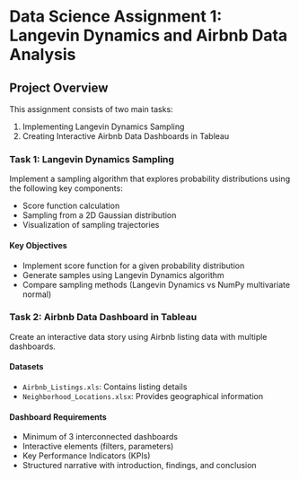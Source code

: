 # Data Science Assignment 1: Langevin Dynamics and Airbnb Data Analysis

## Project Overview
This assignment consists of two main tasks:
1. Implementing Langevin Dynamics Sampling
2. Creating Interactive Airbnb Data Dashboards in Tableau

### Task 1: Langevin Dynamics Sampling
Implement a sampling algorithm that explores probability distributions using the following key components:
- Score function calculation
- Sampling from a 2D Gaussian distribution
- Visualization of sampling trajectories

#### Key Objectives
- Implement score function for a given probability distribution
- Generate samples using Langevin Dynamics algorithm
- Compare sampling methods (Langevin Dynamics vs NumPy multivariate normal)

### Task 2: Airbnb Data Dashboard in Tableau
Create an interactive data story using Airbnb listing data with multiple dashboards.

#### Datasets
- `Airbnb_Listings.xls`: Contains listing details
- `Neighborhood_Locations.xlsx`: Provides geographical information

#### Dashboard Requirements
- Minimum of 3 interconnected dashboards
- Interactive elements (filters, parameters)
- Key Performance Indicators (KPIs)
- Structured narrative with introduction, findings, and conclusion
